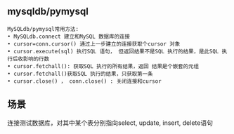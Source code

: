 ## mysqldb/pymysql

```
MySQLdb/pymysql常用方法:
• MySQLdb.connect 建立和MySQL 数据库的连接
• cursor=conn.cursor() 通过上一步建立的连接获取个cursor 对象
• cursor.execute(sql) 执行SQL 语句， 但返回结果不是SQL 执行的结果，是此SQL 执行后收影响的行数
• cursor.fetchall(): 获取SQL 执行的所有结果，返回 结果是个嵌套的元组
• cursor.fetchall()获取SQL 执行的结果，只获取第一条
• cursor.close() ， conn.close() : 关闭连接和cursor
```

## 场景

连接测试数据库，对其中某个表分别指向select, update, insert, delete语句





